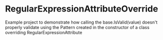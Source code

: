 # RegularExpressionAttributeOverride
Example project to demonstrate how calling the base.IsValid(value) doesn't properly validate using the Pattern created in the constructor of a class overriding RegularExpressionAttribute
